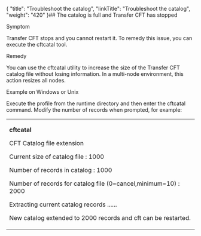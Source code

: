 {
    "title": "Troubleshoot the catalog",
    "linkTitle": "Troubleshoot the catalog",
    "weight": "420"
}## The catalog is full and Transfer CFT has stopped

Symptom

Transfer CFT stops and you cannot restart it. To remedy this issue, you can execute the cftcatal tool.

Remedy

You can use the cftcatal utility to increase the size of the Transfer CFT catalog file without losing information. In a multi-node environment, this action resizes all nodes.

Example on Windows or Unix

Execute the profile from the runtime directory and then enter the cftcatal command. Modify the number of records when prompted, for example:

<table cellspacing="0">
   <col/>
   <tbody>
      <tr>
         <td>
            <p><b>cftcatal</b>
</p>
            <p>CFT Catalog file extension</p>
            <p>Current size of catalog file : 1000</p>
            <p>Number of records in catalog : 1000</p>
            <p>Number of records for catalog file (0=cancel,minimum=10) : 2000</p>
            <p>Extracting current catalog records ......</p>
            <p>New catalog extended to 2000 records and cft can be restarted.</p>
         </td>
      </tr>
   </tbody>
</table>
